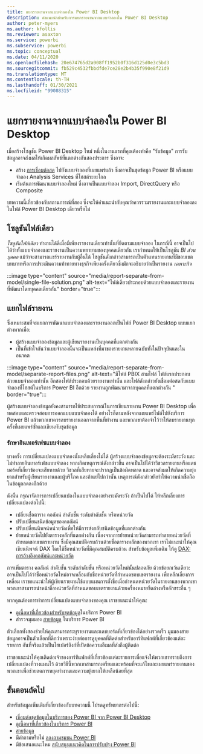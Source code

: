 ```yaml
---
title: แยกรายงานจากแบบจำลองใน Power BI Desktop
description: คำแนะนำสำหรับการแยกรายงานจากแบบจำลองใน Power BI Desktop
author: peter-myers
ms.author: kfollis
ms.reviewer: asaxton
ms.service: powerbi
ms.subservice: powerbi
ms.topic: conceptual
ms.date: 04/11/2020
ms.openlocfilehash: 20e674765d2a908ff1952b0f316d125d0e3c5bd3
ms.sourcegitcommit: fb529c4532fbbdfde7ce28e2b4b35f990e8f21d9
ms.translationtype: MT
ms.contentlocale: th-TH
ms.lasthandoff: 01/30/2021
ms.locfileid: "99088315"
---
```

# <a name="separate-reports-from-models-in-power-bi-desktop"></a>แยกรายงานจากแบบจำลองใน Power BI Desktop

เมื่อสร้างโซลูชัน Power BI Desktop ใหม่ หนึ่งในงานแรกที่คุณต้องทำคือ "รับข้อมูล" การรับข้อมูลอาจส่งผลให้เกิดผลลัพธ์ที่แตกต่างกันสองประการ ซึ่งอาจ:

- สร้าง [การเชื่อมต่อสด](../connect-data/desktop-report-lifecycle-datasets.md) ไปยังแบบจำลองที่เผยแพร่แล้ว ซึ่งอาจเป็นชุดข้อมูล Power BI หรือแบบจำลอง Analysis Services ที่โฮสต์ระยะไกล
- เริ่มต้นการพัฒนาแบบจำลองใหม่ ซึ่งอาจเป็นแบบจำลอง Import, DirectQuery หรือ Composite

บทความนี้เกี่ยวข้องกับสถานการณ์ที่สอง ซึ่งจะให้คำแนะนำกับคุณว่าควรรวมรายงานและแบบจำลองลงในไฟล์ Power BI Desktop เดียวหรือไม่

## <a name="single-file-solution"></a>โซลูชันไฟล์เดียว

_โซลูชันไฟล์เดียว_ ทำงานได้ดีเมื่อมีเพียงรายงานเดียวเท่านั้นที่ยึดตามแบบจำลอง ในกรณีนี้ อาจเป็นไปได้ว่าทั้งแบบจำลองและรายงานเป็นความพยายามของบุคคลเดียวกัน เรากำหนดให้เป็นโซลูชัน _BI ส่วนบุคคล_ แม้ว่าจะสามารถแชร์รายงานกับผู้อื่นได้ โซลูชันดังกล่าวสามารถเป็นตัวแทนรายงานที่มีขอบเขตบทบาทหรือการประเมินความท้าทายทางธุรกิจเพียงครั้งเดียวซึ่งมักจะอธิบายว่าเป็นรายงาน _เฉพาะกิจ_

:::image type="content" source="media/report-separate-from-model/single-file-solution.png" alt-text="ไฟล์เดียวประกอบด้วยแบบจำลองและรายงาน ที่พัฒนาโดยบุคคลเดียวกัน" border="true":::

## <a name="separate-report-files"></a>แยกไฟล์รายงาน

ซึ่งเหมาะสมที่จะแยกการพัฒนาแบบจำลองและรายงานออกเป็นไฟล์ Power BI Desktop แบบแยกต่างหากเมื่อ:

- ผู้สร้างแบบจำลองข้อมูลและผู้เขียนรายงานเป็นบุคคลที่แตกต่างกัน
- เป็นที่เข้าใจกันว่าแบบจำลองนั้นจะเป็นแหล่งที่มาของรายงานหลายฉบับทั้งในปัจจุบันและในอนาคต

:::image type="content" source="media/report-separate-from-model/separate-report-files.png" alt-text="มีไฟล์ PBIX สามไฟล์ ไฟล์แรกประกอบด้วยแบบจำลองเท่านั้น อีกสองไฟล์ประกอบด้วยรายงานเท่านั้น และไฟล์ดังกล่าวยังเชื่อมต่อสดกับแบบจำลองที่โฮสต์ในบริการ Power BI อีกด้วย รายงานถูกพัฒนามาจากบุคคลที่แตกต่างกัน " border="true":::

ผู้สร้างแบบจำลองข้อมูลยังคงสามารถใช้ประสบการณ์ในการเขียนรายงาน Power BI Desktop เพื่อทดสอบและตรวจสอบการออกแบบแบบจำลองได้ อย่างไรก็ตามหลังจากเผยแพร่ไฟล์ไปยังบริการ Power BI แล้วพวกเขาควรลบรายงานออกจากพื้นที่ทำงาน และพวกเขาต้องจำไว้ว่าให้ลบรายงานทุกครั้งที่เผยแพร่ซ้ำและเขียนทับชุดข้อมูล

### <a name="preserve-the-model-interface"></a>รักษาอินเทอร์เฟซแบบจำลอง

บางครั้ง การเปลี่ยนแปลงแบบจำลองนั้นหลีกเลี่ยงไม่ได้ ผู้สร้างแบบจำลองข้อมูลจะต้องระมัดระวัง และไม่ทำลายอินเทอร์เฟซแบบจำลอง หากเกิดเหตุการณ์ดังกล่าวขึ้น อาจเป็นไปได้ว่าวิชวลรายงานหรือแดชบอร์ดที่เกี่ยวข้องจะเสียหายด้วย วิชวลที่เสียหายจะปรากฏเป็นข้อผิดพลาด และอาจส่งผลให้เกิดความยุ่งยากสำหรับผู้เขียนรายงานและผู้บริโภค และถ้าแย่ไปกว่านั้น เหตุการณ์ดังกล่าวยังทำให้ความน่าเชื่อถือในข้อมูลลดลงอีกด้วย

ดังนั้น กรุณาจัดการการเปลี่ยนแปลงในแบบจำลองอย่างระมัดระวัง ถ้าเป็นไปได้ ให้หลีกเลี่ยงการเปลี่ยนแปลงต่อไปนี้:

- เปลี่ยนชื่อตาราง คอลัมน์ ลำดับชั้น ระดับลำดับชั้น หรือหน่วยวัด
- ปรับเปลี่ยนชนิดข้อมูลของคอลัมน์
- ปรับเปลี่ยนนิพจน์หน่วยวัดเพื่อให้มีการส่งกลับชนิดข้อมูลที่แตกต่างกัน
- ย้ายหน่วยวัดไปยังตารางหลักที่แตกต่างกัน เนื่องจากการย้ายหน่วยวัดสามารถทำลายหน่วยวัดที่กำหนดขอบเขตรายงาน ซึ่งมีคุณสมบัติครบถ้วนด้วยชื่อตารางหลักของพวกเขา เราไม่แนะนำให้คุณเขียนนิพจน์ DAX โดยใช้ชื่อหน่วยวัดที่มีคุณสมบัติครบถ้วน สำหรับข้อมูลเพิ่มเติม ให้ดู [DAX: การอ้างอิงคอลัมน์และหน่วยวัด](dax-column-measure-references.md)

การเพิ่มตาราง คอลัมน์ ลำดับชั้น ระดับลำดับชั้น หรือหน่วยวัดใหม่นั้นปลอดภัย ด้วยข้อยกเว้นเดียว: อาจเป็นไปได้ว่าชื่อหน่วยวัดใหม่อาจเหลื่อมกับชื่อหน่วยวัดที่กำหนดขอบเขตรายงาน เพื่อหลีกเลี่ยงการเหลื่อม เราขอแนะนำให้ผู้เขียนรายงานใช้แบบแผนการตั้งชื่อเมื่อกำหนดหน่วยวัดในรายงานของพวกเขา พวกเขาสามารถนำหน้าชื่อหน่วยวัดที่กำหนดขอบเขตรายงานด้วยเครื่องหมายขีดล่างหรืออักขระอื่น ๆ

หากคุณต้องการทำการเปลี่ยนแปลงแบบจำลองของคุณ เราขอแนะนำให้คุณ:

- [ดูเนื้อหาที่เกี่ยวข้องสำหรับชุดข้อมูล](../consumer/end-user-related.md)ในบริการ Power BI
- สำรวจมุมมอง [สายข้อมูล](../collaborate-share/service-data-lineage.md) ในบริการ Power BI

ตัวเลือกทั้งสองช่วยให้คุณสามารถระบุรายงานและแดชบอร์ดที่เกี่ยวข้องได้อย่างรวดเร็ว มุมมองสายข้อมูลอาจเป็นตัวเลือกที่ดีกว่าเพราะง่ายต่อการดูบุคคลที่ติดต่อสำหรับอาร์ทิแฟกต์ที่เกี่ยวข้องแต่ละรายการ อันที่จริงแล้วเป็นไฮเปอร์ลิงก์ที่เปิดข้อความอีเมลที่ส่งถึงผู้ติดต่อ

เราขอแนะนำให้คุณติดต่อเจ้าของอาร์ทิแฟกต์ที่เกี่ยวข้องแต่ละรายการเพื่อแจ้งให้พวกเขาทราบถึงการเปลี่ยนแปลงที่วางแผนไว้ ด้วยวิธีนี้พวกเขาสามารถเตรียมและพร้อมที่จะแก้ไขและเผยแพร่รายงานของพวกเขาเพื่อช่วยลดการหยุดทำงานและความยุ่งยากให้เหลือน้อยที่สุด

## <a name="next-steps"></a>ขั้นตอนถัดไป

สำหรับข้อมูลเพิ่มเติมที่เกี่ยวข้องกับบทความนี้ โปรดดูทรัพยากรต่อไปนี้:

- [เชื่อมต่อชุดข้อมูลในบริการของ Power BI จาก Power BI Desktop](../connect-data/desktop-report-lifecycle-datasets.md)
- [ดูเนื้อหาที่เกี่ยวข้องในบริการ Power BI](../consumer/end-user-related.md)
- [สายข้อมูล](../collaborate-share/service-data-lineage.md)
- มีคำถามหรือไม่ [ลองถามชุมชน Power BI](https://community.powerbi.com/)
- มีข้อเสนอแนะไหม [สนับสนุนแนวคิดในการปรับปรุง Power BI](https://ideas.powerbi.com/)
